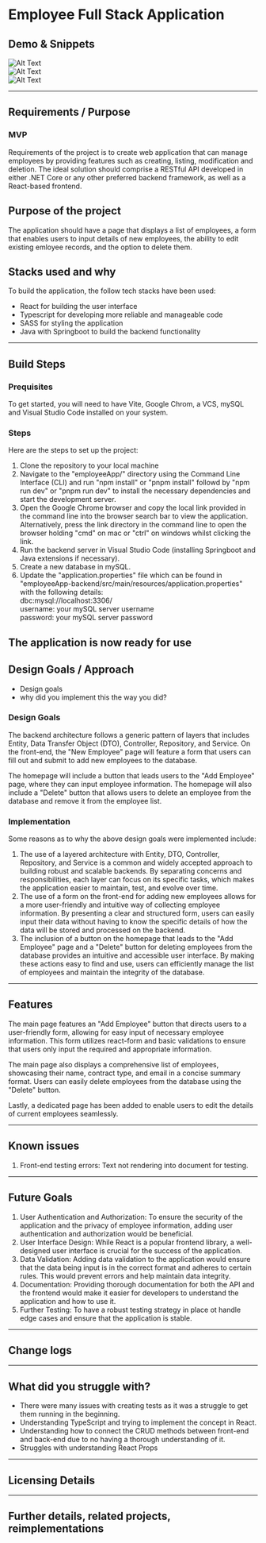 # Employee Full Stack Application

## Demo & Snippets

![Alt Text](./project_assets/homepage.png)  
![Alt Text](./project_assets/employee-list.png)  
![Alt Text](./project_assets/employee-details.png)

---

## Requirements / Purpose

### MVP

Requirements of the project is to create web application that can manage employees by providing features such as creating, listing, modification and deletion. The ideal solution should comprise a RESTful API developed in either .NET Core or any other preferred backend framework, as well as a React-based frontend.

## Purpose of the project

The application should have a page that displays a list of employees, a form that enables users to input details of new employees, the ability to edit existing emloyee records, and the option to delete them.

## Stacks used and why

To build the application, the follow tech stacks have been used:

- React for building the user interface
- Typescript for developing more reliable and manageable code
- SASS for styling the application
- Java with Springboot to build the backend functionality

---

## Build Steps

### Prequisites

To get started, you will need to have Vite, Google Chrom, a VCS, mySQL and Visual Studio Code installed on your system.

### Steps

Here are the steps to set up the project:

1.  Clone the repository to your local machine
2.  Navigate to the "employeeApp/" directory using the Command Line Interface (CLI) and run "npm install" or "pnpm install" followd by "npm run dev" or "pnpm run dev" to install the necessary dependencies and start the development server.
3.  Open the Google Chrome browser and copy the local link provided in the command line into the browser search bar to view the application. Alternatively, press the link directory in the command line to open the browser holding "cmd" on mac or "ctrl" on windows whilst clicking the link.
4.  Run the backend server in Visual Studio Code (installing Springboot and Java extensions if necessary).
5.  Create a new database in mySQL.
6.  Update the "application.properties" file which can be found in "employeeApp-backend/src/main/resources/application.properties" with the following details:  
    dbc:mysql://localhost:3306/  
    username: your mySQL server username  
    password: your mySQL server password

## The application is now ready for use

## Design Goals / Approach

- Design goals
- why did you implement this the way you did?

### Design Goals

The backend architecture follows a generic pattern of layers that includes Entity, Data Transfer Object (DTO), Controller, Repository, and Service. On the front-end, the "New Employee" page will feature a form that users can fill out and submit to add new employees to the database.

The homepage will include a button that leads users to the "Add Employee" page, where they can input employee information. The homepage will also include a "Delete" button that allows users to delete an employee from the database and remove it from the employee list.

### Implementation

Some reasons as to why the above design goals were implemented include:

1.  The use of a layered architecture with Entity, DTO, Controller, Repository, and Service is a common and widely accepted approach to building robust and scalable backends. By separating concerns and responsibilities, each layer can focus on its specific tasks, which makes the application easier to maintain, test, and evolve over time.
2.  The use of a form on the front-end for adding new employees allows for a more user-friendly and intuitive way of collecting employee information. By presenting a clear and structured form, users can easily input their data without having to know the specific details of how the data will be stored and processed on the backend.
3.  The inclusion of a button on the homepage that leads to the "Add Employee" page and a "Delete" button for deleting employees from the database provides an intuitive and accessible user interface. By making these actions easy to find and use, users can efficiently manage the list of employees and maintain the integrity of the database.

---

## Features

The main page features an "Add Employee" button that directs users to a user-friendly form, allowing for easy input of necessary employee information. This form utilizes react-form and basic validations to ensure that users only input the required and appropriate information.

The main page also displays a comprehensive list of employees, showcasing their name, contract type, and email in a concise summary format. Users can easily delete employees from the database using the "Delete" button.

Lastly, a dedicated page has been added to enable users to edit the details of current employees seamlessly.

---

## Known issues

1.  Front-end testing errors: Text not rendering into document for testing.

---

## Future Goals

1.  User Authentication and Authorization: To ensure the security of the application and the privacy of employee information, adding user authentication and authorization would be beneficial.
2.  User Interface Design: While React is a popular frontend library, a well-designed user interface is crucial for the success of the application.
3.  Data Validation: Adding data validation to the application would ensure that the data being input is in the correct format and adheres to certain rules. This would prevent errors and help maintain data integrity.
4.  Documentation: Providing thorough documentation for both the API and the frontend would make it easier for developers to understand the application and how to use it.
5.  Further Testing: To have a robust testing strategy in place ot handle edge cases and ensure that the application is stable.

---

## Change logs

---

## What did you struggle with?

- There were many issues with creating tests as it was a struggle to get them running in the beginning.
- Understanding TypeScript and trying to implement the concept in React.
- Understanding how to connect the CRUD methods between front-end and back-end due to no having a thorough understanding of it.
- Struggles with understanding React Props

---

## Licensing Details

---

## Further details, related projects, reimplementations
